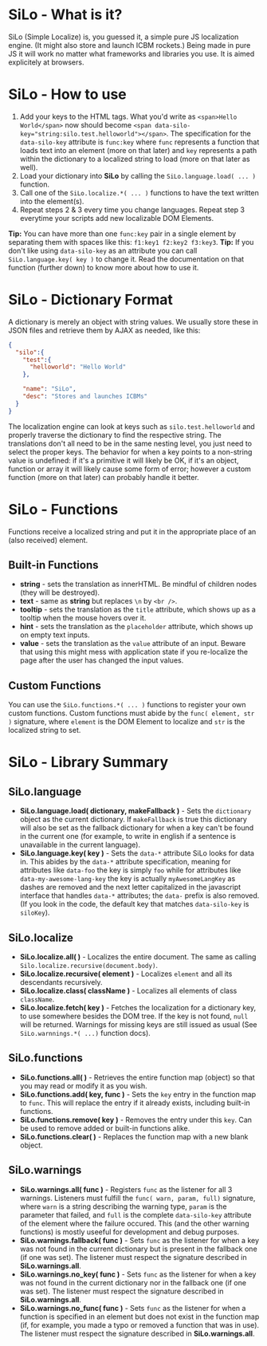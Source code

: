 # SiLo - What is it?
SiLo (Simple Localize) is, you guessed it, a simple pure JS localization engine. (It might also store and launch ICBM rockets.)
Being made in pure JS it will work no matter what frameworks and libraries you use.
It is aimed explicitely at browsers.

# SiLo - How to use
1. Add your keys to the HTML tags. What you'd write as `<span>Hello World</span>` now should become `<span data-silo-key="string:silo.test.helloworld"></span>`. The specification for the `data-silo-key` attribute is `func:key` where `func` represents a function that loads text into an element (more on that later) and `key` represents a path within the dictionary to a localized string to load (more on that later as well).
0. Load your dictionary into **SiLo** by calling the `SiLo.language.load( ... )` function.
0. Call one of the `SiLo.localize.*( ... )` functions to have the text written into the element(s).
0. Repeat steps 2 & 3 every time you change languages. Repeat step 3 everytime your scripts add new localizable DOM Elements.

**Tip:** You can have more than one `func:key` pair in a single element by separating them with spaces like this: `f1:key1 f2:key2 f3:key3`.
**Tip:** If you don't like using `data-silo-key` as an attribute you can call `SiLo.language.key( key )` to change it. Read the documentation on that function (further down) to know more about how to use it.

# SiLo - Dictionary Format
A dictionary is merely an object with string values. We usually store these in JSON files and retrieve them by AJAX as needed, like this:
```json
{
  "silo":{
    "test":{
      "helloworld": "Hello World"
    },

    "name": "SiLo",
    "desc": "Stores and launches ICBMs"
  }
}
```
The localization engine can look at keys such as `silo.test.helloworld` and properly traverse the dictionary to find the respective string. The translations don't all need to be in the same nesting level, you just need to select the proper keys. The behavior for when a key points to a non-string value is undefined: if it's a primitive it will likely be OK, if it's an object, function or array it will likely cause some form of error; however a custom function (more on that later) can probably handle it better.

# SiLo - Functions
Functions receive a localized string and put it in the appropriate place of an (also received) element.

## Built-in Functions
+ **string** - sets the translation as innerHTML. Be mindful of children nodes (they will be destroyed).
+ **text** - same as **string** but replaces `\n` by `<br />`.
+ **tooltip** - sets the translation as the `title` attribute, which shows up as a tooltip when the mouse hovers over it.
+ **hint** - sets the translation as the `placeholder` attribute, which shows up on empty text inputs.
+ **value** - sets the translation as the `value` attribute of an input. Beware that using this might mess with application state if you re-localize the page after the user has changed the input values.

## Custom Functions
You can use the `SiLo.functions.*( ... )` functions to register your own custom functions.
Custom functions must abide by the `func( element, str )` signature, where `element` is the DOM Element to localize and `str` is the localized string to set.

# SiLo - Library Summary
## SiLo.language
+ **SiLo.language.load( dictionary, makeFallback )** - Sets the `dictionary` object as the current dictionary. If `makeFallback` is true this dictionary will also be set as the fallback dictionary for when a key can't be found in the current one (for example, to write in english if a sentence is unavailable in the current language).
+ **SiLo.language.key( key )** - Sets the `data-*` attribute SiLo looks for data in. This abides by the `data-*` attribute specification, meaning for attributes like `data-foo` the key is simply `foo` while for attributes like `data-my-awesome-lang-key` the key is actually `myAwesomeLangKey` as dashes are removed and the next letter capitalized in the javascript interface that handles `data-*` attributes; the `data-` prefix is also removed. (If you look in the code, the default key that matches `data-silo-key` is `siloKey`).

## SiLo.localize
+ **SiLo.localize.all( )** - Localizes the entire document. The same as calling `Silo.localize.recursive(document.body)`.
+ **SiLo.localize.recursive( element )** - Localizes `element` and all its descendants recursively.
+ **SiLo.localize.class( className )** - Localizes all elements of class `className`.
+ **SiLo.localize.fetch( key )** - Fetches the localization for a dictionary key, to use somewhere besides the DOM tree. If the key is not found, `null` will be returned. Warnings for missing keys are still issued as usual (See `SiLo.warnnings.*( ...)` function docs).

## SiLo.functions
+ **SiLo.functions.all( )** - Retrieves the entire function map (object) so that you may read or modify it as you wish.
+ **SiLo.functions.add( key, func )** - Sets the `key` entry in the function map to `func`. This will replace the entry if it already exists, including built-in functions.
+ **SiLo.functions.remove( key )** - Removes the entry under this `key`. Can be used to remove added or built-in functions alike.
+ **SiLo.functions.clear( )** - Replaces the function map with a new blank object.

## SiLo.warnings
+ **SiLo.warnings.all( func )** - Registers `func` as the listener for all 3 warnings. Listeners must fulfill the `func( warn, param, full)` signature, where `warn` is a string describing the warning type, `param` is the parameter that failed, and `full` is the complete `data-silo-key` attribute of the element where the failure occured. This (and the other warning functions) is mostly useeful for development and debug purposes.
+ **SiLo.warnings.fallback( func )** - Sets `func` as the listener for when a key was not found in the current dictionary but is present in the fallback one (if one was set). The listener must respect the signature described in **SiLo.warnings.all**.
+ **SiLo.warnings.no_key( func )** - Sets `func` as the listener for when a key was not found in the current dictionary nor in the fallback one (if one was set). The listener must respect the signature described in **SiLo.warnings.all**.
+ **SiLo.warnings.no_func( func )** - Sets `func` as the listener for when a function is specified in an element but does not exist in the function map (if, for example, you made a typo or removed a function that was in use). The listener must respect the signature described in **SiLo.warnings.all**.
